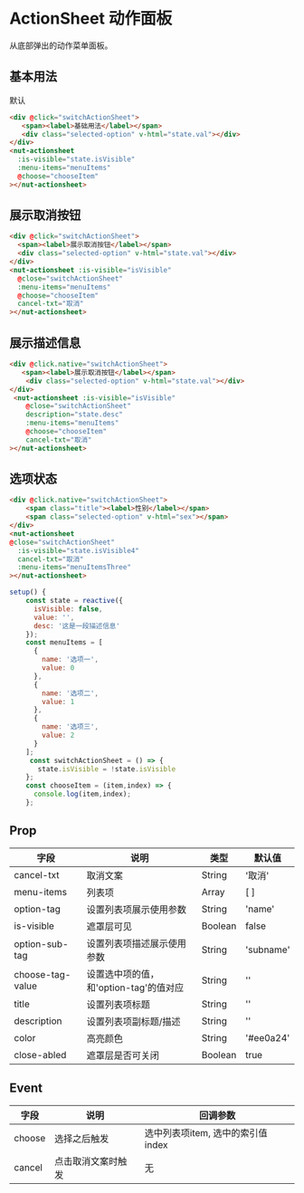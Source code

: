 # ActionSheet 动作面板

从底部弹出的动作菜单面板。

## 基本用法

默认
``` html
<div @click="switchActionSheet">
   <span><label>基础用法</label></span>
   <div class="selected-option" v-html="state.val"></div>
</div>
<nut-actionsheet
  :is-visible="state.isVisible"
  :menu-items="menuItems"
  @choose="chooseItem"
></nut-actionsheet>
```

## 展示取消按钮
```html
<div @click="switchActionSheet">
  <span><label>展示取消按钮</label></span>
  <div class="selected-option" v-html="state.val"></div>
</div>
<nut-actionsheet :is-visible="isVisible" 
  @close="switchActionSheet"
  :menu-items="menuItems"
  @choose="chooseItem"
  cancel-txt="取消"
></nut-actionsheet>
```
## 展示描述信息
```html
<div @click.native="switchActionSheet">
   <span><label>展示取消按钮</label></span>
    <div class="selected-option" v-html="state.val"></div>
</div>
 <nut-actionsheet :is-visible="isVisible" 
    @close="switchActionSheet"
    description="state.desc"
    :menu-items="menuItems"
    @choose="chooseItem"
    cancel-txt="取消"
></nut-actionsheet>
```

## 选项状态
```html
<div @click.native="switchActionSheet">
    <span class="title"><label>性别</label></span>
    <span class="selected-option" v-html="sex"></span>
</div>
<nut-actionsheet
@close="switchActionSheet"
  :is-visible="state.isVisible4"
  cancel-txt="取消"
  :menu-items="menuItemsThree"
></nut-actionsheet>
```

```javascript
setup() {
    const state = reactive({
      isVisible: false,
      value: '',
      desc: '这是一段描述信息'
    });
    const menuItems = [
      {
        name: '选项一',
        value: 0
      },
      {
        name: '选项二',
        value: 1
      },
      {
        name: '选项三',
        value: 2
      }
    ];
     const switchActionSheet = () => {
       state.isVisible = !state.isVisible
    };
    const chooseItem = (item,index) => {
      console.log(item,index);
    };

```

## Prop

| 字段             | 说明                                   | 类型    | 默认值    |
|------------------|----------------------------------------|---------|-----------|
| cancel-txt       | 取消文案                               | String  | '取消'    |
| menu-items       | 列表项                                 | Array   | [ ]       |
| option-tag       | 设置列表项展示使用参数                 | String  | 'name'    |
| is-visible       | 遮罩层可见                             | Boolean | false     |
| option-sub-tag   | 设置列表项描述展示使用参数             | String  | 'subname' |
| choose-tag-value | 设置选中项的值，和'option-tag'的值对应 | String  | ''        |
| title            | 设置列表项标题                         | String  | ''        |
| description      | 设置列表项副标题/描述                  | String  | ''        |
| color            | 高亮颜色                               | String  | '#ee0a24' |
| close-abled      | 遮罩层是否可关闭                       | Boolean | true      |


## Event

| 字段   | 说明               | 回调参数                          |
|--------|--------------------|-----------------------------------|
| choose | 选择之后触发       | 选中列表项item, 选中的索引值index |
| cancel | 点击取消文案时触发 | 无                                |